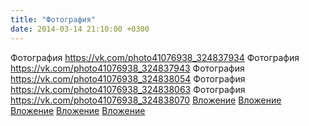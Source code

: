 ```yaml
---
title: "Фотография"
date: 2014-03-14 21:10:00 +0300
---
```


Фотография
<a class="vk-attach" href="https://vk.com/photo41076938_324837934">https://vk.com/photo41076938_324837934</a>
Фотография
<a class="vk-attach" href="https://vk.com/photo41076938_324837943">https://vk.com/photo41076938_324837943</a>
Фотография
<a class="vk-attach" href="https://vk.com/photo41076938_324838054">https://vk.com/photo41076938_324838054</a>
Фотография
<a class="vk-attach" href="https://vk.com/photo41076938_324838063">https://vk.com/photo41076938_324838063</a>
Фотография
<a class="vk-attach" href="https://vk.com/photo41076938_324838070">https://vk.com/photo41076938_324838070</a>
<a class="vk-attach" href="https://vk.com/photo41076938_324837934">Вложение</a>
<a class="vk-attach" href="https://vk.com/photo41076938_324837943">Вложение</a>
<a class="vk-attach" href="https://vk.com/photo41076938_324838054">Вложение</a>
<a class="vk-attach" href="https://vk.com/photo41076938_324838063">Вложение</a>
<a class="vk-attach" href="https://vk.com/photo41076938_324838070">Вложение</a>
